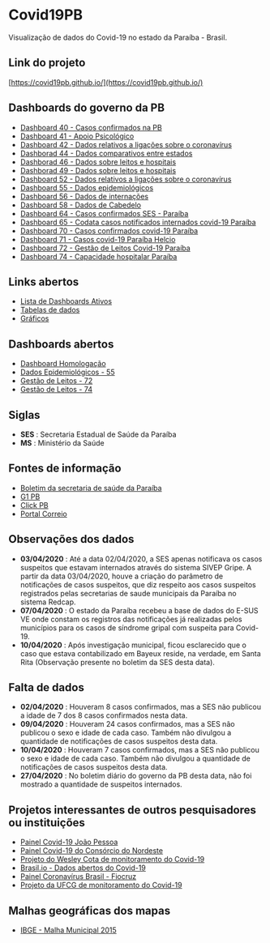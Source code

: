 # Covid19PB

Visualização de dados do Covid-19 no estado da Paraíba - Brasil.

## Link do projeto
[https://covid19pb.github.io/](https://covid19pb.github.io/)

## Dashboards do governo da PB
- [Dashboard 40 - Casos confirmados na PB](https://superset.plataformatarget.com.br/superset/dashboard/40/)
- [Dashboard 41 - Apoio Psicológico](https://superset.plataformatarget.com.br/superset/dashboard/41/)
- [Dashboard 42 - Dados relativos a ligações sobre o coronavírus](https://superset.plataformatarget.com.br/superset/dashboard/42/)
- [Dashborad 44 - Dados comparativos entre estados](https://superset.plataformatarget.com.br/superset/dashboard/44/)
- [Dashborad 46 - Dados sobre leitos e hospitais](https://superset.plataformatarget.com.br/superset/dashboard/46/)
- [Dashborad 49 - Dados sobre leitos e hospitais](https://superset.plataformatarget.com.br/superset/dashboard/49/)
- [Dashboard 52 - Dados relativos a ligações sobre o coronavírus](https://superset.plataformatarget.com.br/superset/dashboard/52/)
- [Dashboard 55 - Dados epidemiológicos](https://superset.plataformatarget.com.br/superset/dashboard/55/)
- [Dashboard 56 - Dados de internações](https://superset.plataformatarget.com.br/superset/dashboard/56/)
- [Dashboard 58 - Dados de Cabedelo](https://superset.plataformatarget.com.br/superset/dashboard/58/)
- [Dashboard 64 - Casos confirmados SES - Paraíba](https://superset.plataformatarget.com.br/superset/dashboard/64/)
- [Dashboard 65 - Codata casos notificados internados covid-19 Paraíba](https://superset.plataformatarget.com.br/superset/dashboard/65/)
- [Dashboard 70 - Casos confirmados covid-19 Paraíba](https://superset.plataformatarget.com.br/superset/dashboard/70/)
- [Dashboard 71 - Casos covid-19 Paraíba Helcio](https://superset.plataformatarget.com.br/superset/dashboard/71/)
- [Dashboard 72 - Gestão de Leitos Covid-19 Paraíba](https://superset.plataformatarget.com.br/superset/dashboard/72/)
- [Dashboard 74 - Capacidade hospitalar Paraíba](https://superset.plataformatarget.com.br/superset/dashboard/74/)

## Links abertos
- [Lista de Dashboards Ativos](https://superset.plataformatarget.com.br/dashboard/list/)
- [Tabelas de dados](https://superset.plataformatarget.com.br/tablemodelview/list/?_flt_1_is_sqllab_view=y)
- [Gráficos](https://superset.plataformatarget.com.br/chart/list/)

## Dashboards abertos
- [Dashboard Homologação](https://superset.plataformatarget.com.br/superset/dashboard/homologacao/)
- [Dados Epidemiológicos - 55](https://superset.plataformatarget.com.br/superset/dashboard/55/)
- [Gestão de Leitos - 72](https://superset.plataformatarget.com.br/superset/dashboard/72/)
- [Gestão de Leitos - 74](https://superset.plataformatarget.com.br/superset/dashboard/paraiba_xtr74/)

## Siglas
- **SES** : Secretaria Estadual de Saúde da Paraíba
- **MS** : Ministério da Saúde

## Fontes de informação
- [Boletim da secretaria de saúde da Paraíba](https://paraiba.pb.gov.br/diretas/saude/coronavirus/noticias/)
- [G1 PB](https://g1.globo.com/pb/paraiba/)
- [Click PB](https://www.clickpb.com.br/)
- [Portal Correio](https://portalcorreio.com.br/)

## Observações dos dados
- **03/04/2020** : Até a data 02/04/2020, a SES apenas notificava os casos suspeitos que estavam internados através do sistema SIVEP Gripe. A partir da data 03/04/2020, houve a criação do parâmetro de notificações de casos suspeitos, que diz respeito aos casos suspeitos registrados pelas secretarias de saude municipais da Paraíba no sistema Redcap.
- **07/04/2020** : O estado da Paraíba recebeu a base de dados do E-SUS VE onde constam os registros das notificações já realizadas pelos municípios para os casos de síndrome gripal com suspeita para Covid-19.
- **10/04/2020** : Após investigação municipal, ficou esclarecido que o caso que estava contabilizado em Bayeux reside, na verdade, em Santa Rita (Observação presente no boletim da SES desta data).

## Falta de dados
- **02/04/2020** : Houveram 8 casos confirmados, mas a SES não publicou a idade de 7 dos 8 casos confirmados nesta data.
- **09/04/2020** : Houveram 24 casos confirmados, mas a SES não publicou o sexo e idade de cada caso. Também não divulgou a quantidade de notificações de casos suspeitos desta data.
- **10/04/2020** : Houveram 7 casos confirmados, mas a SES não publicou o sexo e idade de cada caso. Também não divulgou a quantidade de notificações de casos suspeitos desta data.
- **27/04/2020** : No boletim diário do governo da PB desta data, não foi mostrado a quantidade de suspeitos internados.

## Projetos interessantes de outros pesquisadores ou instituições
- [Painel Covid-19 João Pessoa](https://experience.arcgis.com/experience/d76ba516389d4e83b9a778d266cac5c1/)
- [Painel Covid-19 do Consórcio do Nordeste](https://www.comitecientifico-ne.com.br/in%C3%ADcio)
- [Projeto do Wesley Cota de monitoramento do Covid-19](https://labs.wesleycota.com/sarscov2/br/)
- [Brasil.io - Dados abertos do Covid-19](https://brasil.io/home)
- [Painel Coronavírus Brasil - Fiocruz](http://painel.covid19br.org/)
- [Projeto da UFCG de monitoramento do Covid-19](http://covid.lsi.ufcg.edu.br/)

## Malhas geográficas dos mapas
- [IBGE - Malha Municipal 2015](https://mapas.ibge.gov.br/bases-e-referenciais/bases-cartograficas/malhas-digitais.html)